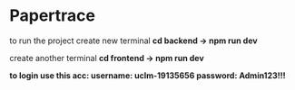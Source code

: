 # Papertrace

to run the project
create new terminal
**cd backend -> npm run dev**

create another terminal 
**cd frontend -> npm run dev**

**to login use this acc:
username: uclm-19135656
password: Admin123!!!**


